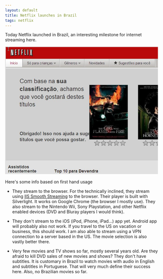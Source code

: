 ```yaml
---
layout: default
title: Netflix launches in Brazil
tags: netflix
---
```


Today Netflix launched in Brazil, an interesting milestone for internet streaming here.

![Netflix](/assets/img/netflix.jpg)

Here's some info based on first hand usage

- They stream to the browser. For the technically inclined, they stream using [IIS Smooth Streaming](http://www.iis.net/download/SmoothStreaming) to the browser. Their player is built with Silverlight. It works on Google Chrome (the browser I mostly use). They also stream to the Nintendo Wii, Sony Playstation, and other Netflix enabled devices (DVD and Bluray players I would think).

- They don't stream to the iOS (iPod, iPhone, iPad...) app yet. Android app will probably also not work. If you travel to the US on vacation or business, this should work. I am also able to stream using a VPN connection to a server based in the US. The movie selection is also vastly better there.

- Very few movies and TV shows so far, mostly several years old. Are they afraid to kill DVD sales of new movies and shows? They don't have subtitles. It is customary in Brazil to watch movies with audio in English and subtitles in Portuguese. That will very much define their success here. Also, no Brazilian movies so far.
